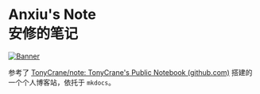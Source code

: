 # Anxiu's Note<br/>安修的笔记

<a href="https://anxiu0101.github.io/">

  <picture>
    <source media="(prefers-color-scheme: dark)" srcset="docs/assets/github/github-dark.png">
    <img alt="Banner" src="docs/assets/github/github-light.png">
  </picture>
</a>

参考了 [TonyCrane/note: TonyCrane's Public Notebook (github.com)](https://github.com/TonyCrane/note) 搭建的一个个人博客站，依托于 `mkdocs`。